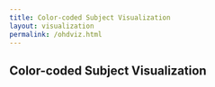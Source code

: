 ```yaml
---
title: Color-coded Subject Visualization
layout: visualization
permalink: /ohdviz.html
---
```


## Color-coded Subject Visualization



